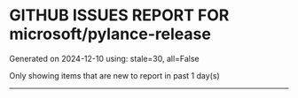 
# GITHUB ISSUES REPORT FOR microsoft/pylance-release


Generated on 2024-12-10 using: stale=30, all=False


Only showing items that are new to report in past 1 day(s)


---




















